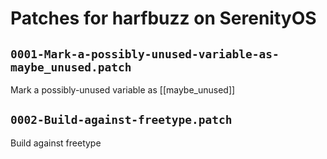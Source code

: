 # Patches for harfbuzz on SerenityOS

## `0001-Mark-a-possibly-unused-variable-as-maybe_unused.patch`

Mark a possibly-unused variable as [[maybe_unused]]


## `0002-Build-against-freetype.patch`

Build against freetype


